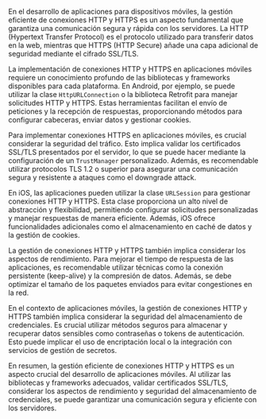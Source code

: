 En el desarrollo de aplicaciones para dispositivos móviles, la gestión eficiente de conexiones HTTP y HTTPS es un aspecto fundamental que garantiza una comunicación segura y rápida con los servidores. La HTTP (Hypertext Transfer Protocol) es el protocolo utilizado para transferir datos en la web, mientras que HTTPS (HTTP Secure) añade una capa adicional de seguridad mediante el cifrado SSL/TLS.

La implementación de conexiones HTTP y HTTPS en aplicaciones móviles requiere un conocimiento profundo de las bibliotecas y frameworks disponibles para cada plataforma. En Android, por ejemplo, se puede utilizar la clase `HttpURLConnection` o la biblioteca Retrofit para manejar solicitudes HTTP y HTTPS. Estas herramientas facilitan el envío de peticiones y la recepción de respuestas, proporcionando métodos para configurar cabeceras, enviar datos y gestionar cookies.

Para implementar conexiones HTTPS en aplicaciones móviles, es crucial considerar la seguridad del tráfico. Esto implica validar los certificados SSL/TLS presentados por el servidor, lo que se puede hacer mediante la configuración de un `TrustManager` personalizado. Además, es recomendable utilizar protocolos TLS 1.2 o superior para asegurar una comunicación segura y resistente a ataques como el downgrade attack.

En iOS, las aplicaciones pueden utilizar la clase `URLSession` para gestionar conexiones HTTP y HTTPS. Esta clase proporciona un alto nivel de abstracción y flexibilidad, permitiendo configurar solicitudes personalizadas y manejar respuestas de manera eficiente. Además, iOS ofrece funcionalidades adicionales como el almacenamiento en caché de datos y la gestión de cookies.

La gestión de conexiones HTTP y HTTPS también implica considerar los aspectos de rendimiento. Para mejorar el tiempo de respuesta de las aplicaciones, es recomendable utilizar técnicas como la conexión persistente (keep-alive) y la compresión de datos. Además, se debe optimizar el tamaño de los paquetes enviados para evitar congestiones en la red.

En el contexto de aplicaciones móviles, la gestión de conexiones HTTP y HTTPS también implica considerar la seguridad del almacenamiento de credenciales. Es crucial utilizar métodos seguros para almacenar y recuperar datos sensibles como contraseñas o tokens de autenticación. Esto puede implicar el uso de encriptación local o la integración con servicios de gestión de secretos.

En resumen, la gestión eficiente de conexiones HTTP y HTTPS es un aspecto crucial del desarrollo de aplicaciones móviles. Al utilizar las bibliotecas y frameworks adecuados, validar certificados SSL/TLS, considerar los aspectos de rendimiento y seguridad del almacenamiento de credenciales, se puede garantizar una comunicación segura y eficiente con los servidores.
